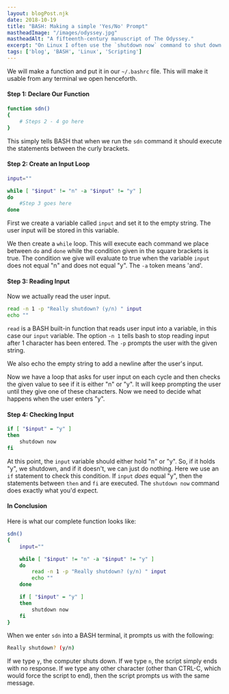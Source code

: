 ```yaml
---
layout: blogPost.njk
date: 2018-10-19
title: "BASH: Making a simple 'Yes/No' Prompt"
mastheadImage: "/images/odyssey.jpg"
mastheadAlt: "A fifteenth-century manuscript of The Odyssey."
excerpt: "On Linux I often use the `shutdown now` command to shut down my computer, so I thought I would alias it to `sdn`. However, I was concerned that it might be too easy to accidentally type these three characters and end up losing unsaved work, so I decided to implement a prompt to confirm the shutdown. In this article we shall be looking at how I implemented this with a simple BASH script."
tags: ['blog', 'BASH', 'Linux', 'Scripting']
---
```


We will make a function and put it in our `~/.bashrc` file. This will make it usable from any terminal we open henceforth.

#### Step 1: Declare Our Function
```bash
function sdn()
{
    # Steps 2 - 4 go here
}
```

This simply tells BASH that when we run the `sdn` command it should execute the statements between the curly brackets.

#### Step 2: Create an Input Loop

```bash
input=""

while [ "$input" != "n" -a "$input" != "y" ]
do
    #Step 3 goes here
done
```

First we create a variable called `input` and set it to the empty string. The user input will be stored in this variable.

We then create a `while` loop. This will execute each command we place between `do` and `done` while the condition given in the square brackets is true. The condition we give will evaluate to true when the variable `input` does not equal "n" and does not equal "y". The `-a` token means 'and'.

#### Step 3: Reading Input

Now we actually read the user input.

```bash
read -n 1 -p "Really shutdown? (y/n) " input
echo ""
```

`read` is a BASH built-in function that reads user input into a variable, in this case our `input` variable. The option `-n 1` tells bash to stop reading input after 1 character has been entered. The `-p` prompts the user with the given string.

We also echo the empty string to add a newline after the user's input.

Now we have a loop that asks for user input on each cycle and then checks the given value to see if it is either "n" or "y". It will keep prompting the user until they give one of these characters. Now we need to decide what happens when the user enters "y".

#### Step 4: Checking Input

```bash
if [ "$input" = "y" ]
then
    shutdown now
fi
```

At this point, the `input` variable should either hold "n" or "y". So, if it holds "y", we shutdown, and if it doesn't, we can just do nothing. Here we use an `if` statement to check this condition. If `input` *does* equal "y", then the statements between `then` and `fi` are executed. The `shutdown now` command does exactly what you'd expect.

#### In Conclusion

Here is what our complete function looks like:

```bash
sdn()
{
    input=""

    while [ "$input" != "n" -a "$input" != "y" ]
    do
        read -n 1 -p "Really shutdown? (y/n) " input
        echo ""
    done

    if [ "$input" = "y" ]
    then
        shutdown now
    fi
}
```

When we enter `sdn` into a BASH terminal, it prompts us with the following:

```bash
Really shutdown? (y/n)
```

If we type `y`, the computer shuts down. If we type `n`, the script simply ends with no response. If we type any other character (other than CTRL-C, which would force the script to end), then the script prompts us with the same message.
